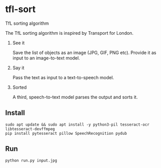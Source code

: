 # tfl-sort
TfL sorting algorithm

The TfL sorting algorithm is inspired by Transport for London.

1. See it

   Save the list of objects as an image (JPG, GIF, PNG etc). Provide it as input to an image-to-text model.

2. Say it

   Pass the text as input to a text-to-speech model.

3. Sorted

   A third, speech-to-text model parses the output and sorts it.

## Install

```
sudo apt update && sudo apt install -y python3-pil tesseract-ocr libtesseract-devffmpeg
pip install pytesseract pillow SpeechRecognition pydub
```

## Run

```
python run.py input.jpg
```